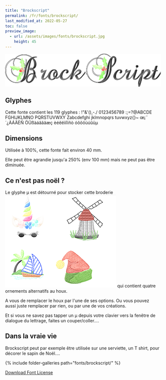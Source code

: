 ```yaml
---
title: "Brockscript"
permalink: /fr/fonts/brockscript/
last_modified_at: 2022-05-27
toc: false
preview_image:
  - url: /assets/images/fonts/brockscript.jpg
    height: 45
---
```

![Brockscript](/assets/images/fonts/brockscript.jpg)

## Glyphes

Cette fonte contient les 119	glyphes :
!"&'(),-./
0123456789
:;=?@ABCDE
FGHIJKLMNO
PQRSTUVWXY
Zabcdefghi
jklmnopqrs
tuvwxyz{}~
œ¡¨´¿ÀÁÄÈÑ
ÖÜßàáâãäæç
èéêëìíîïñò
óôõöùúûüµ

## Dimensions

Utilisée à 100%, cette fonte fait environ 40 mm.

Elle peut être agrandie jusqu'a 250% (env 100 mm)  mais ne peut pas être diminuée.

## Ce n'est pas noël ?
Le glyphe µ est détourné pour stocker cette broderie ![Brockscript](/assets/images/fonts/brockscriptmu.png)
qui contient quatre ornements alternatifs au houx. 

A vous de remplacer le houx par l'une de ses options. 
Ou vous pouvez aussi juste remplacer par rien, ou par une de vos créations.




Et si vous ne savez pas tapper un µ depuis votre clavier vers la fenêtre de dialogue du lettrage, faites un couper/coller....


## Dans la vraie vie

Brockscript peut par exemple être utilisée sur une serviette, un T shirt, pour décorer le sapin de Noël....

{% include folder-galleries path="fonts/brockscript/" %}





[Download Font License](https://github.com/inkstitch/inkstitch/tree/main/fonts/Brockscript/LICENSE)

